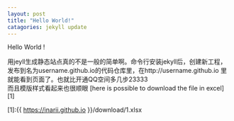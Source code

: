 ```yaml
---
layout: post
title: "Hello World!"
catagories: jekyll update
---
```

Hello World !

 用jeyll生成静态站点真的不是一般的简单啊。命令行安装jekyll后，创建新工程，发布到名为username.github.io的代码仓库里，在http://username.github.io 
 里就能看到页面了。也就比开通QQ空间多几步23333<br>
 而且模版样式看起来也很顺眼
[here is possible to download the file in excel][1]

[1]:{{ https://inarii.github.io }}/download/1.xlsx
